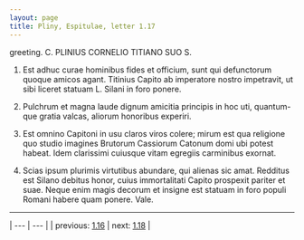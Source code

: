 ```yaml
---
layout: page
title: Pliny, Espitulae, letter 1.17
---
```


greeting. C. PLINIUS CORNELIO TITIANO SUO S.



1. Est adhuc curae hominibus fides et officium, sunt qui defunctorum quoque amicos agant. Titinius Capito ab imperatore nostro impetravit, ut sibi liceret statuam L. Silani in foro ponere.



2. Pulchrum et magna laude dignum amicitia principis in hoc uti, quantum-que gratia valcas, aliorum honoribus experiri.



3. Est omnino Capitoni in usu claros viros colere; mirum est qua religione quo studio imagines Brutorum Cassiorum Catonum domi ubi potest habeat. Idem clarissimi cuiusque vitam egregiis carminibus exornat.



4. Scias ipsum plurimis virtutibus abundare, qui alienas sic amat. Redditus est Silano debitus honor, cuius immortalitati Capito prospexit pariter et suae. Neque enim magis decorum et insigne est statuam in foro populi Romani habere quam ponere. Vale.



---

| --- | --- |
| previous: [1.16](../1.16/) | next: [1.18](../1.18/) |